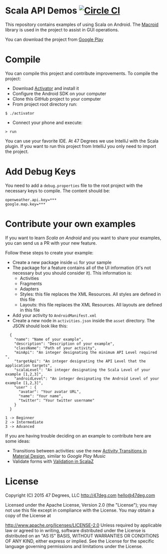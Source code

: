 Scala API Demos [![Circle CI](https://circleci.com/gh/47deg/scala-android.svg?style=svg&circle-token=9e0f25c4e51c6eb2e3f637a2bedc88b67d905c13)](https://circleci.com/gh/47deg/scala-android)
=============

This repository contains examples of using Scala on Android. The [Macroid](http://macroid.github.io/) library is used in the project to assist in GUI operations.

You can download the project from [Google Play](https://play.google.com/store/apps/details?id=com.fortysevendeg.scala.android)

Compile
======

You can compile this project and contribute improvements. To compile the project:

* Download [Activator](https://typesafe.com/community/core-tools/activator-and-sbt) and install it
* Configure the Android SDK on your computer
* Clone this GitHub project to your computer
* From project root directory run:

```
$ ./activator
```

* Connect your phone and execute:

```
> run
```

You can use your favorite IDE. At 47 Degrees we use IntelliJ with the Scala plugin. If you want to run this project from IntelliJ you only need to import the project.

Add Debug Keys
========

You need to add a `debug.properties` file to the root project with the necessary keys to compile. The content should be:

```
openweather.api.key=***
google.map.key=***
```

Contribute your own examples
===============

If you want to learn *Scala on Android* and you want to share your examples, you can send us a PR with your new feature. 

Follow these steps to create your example:

* Create a new package inside `ui` for your sample
* The package for a feature contains all of the UI information (it's not necessary but you should consider it). This information is:
	* Activities
	* Fragments
	* Adapters
	* Styles: this file replaces the XML Resources. All styles are defined in this file
	* Layouts: this file replaces the XML Resources. All layouts are defined in this file
* Add your activity to `AndroidManifest.xml`
* Create a new node in `activities.json` inside the `asset` directory. The JSON should look like this:

```
  {
    "name": "Name of your example",
    "description": "Description of your example",
    "className": "Path of your activity",
    "minApi": "An integer designating the minimum API Level required ",
    "targetApi": "An integer designating the API Level that the application targets",
    "scalaLevel": "An integer designating the Scala Level of your example [1,2,3]",
    "androidLevel": "An integer designating the Android Level of your example [1,2,3]",
    "user" : {
      "avatar": "Your avatar URL",
      "name": "Your name",
      "twitter": "Your twitter username"
    }
  }
```

```
1 -> Beginner
2 -> Intermediate
3 -> Advanced
```
 
If you are having trouble deciding on an example to contribute here are some ideas:

* Transitions between activities: use the new [Activity Transitions in Material Design](https://developer.android.com/training/material/animations.html#Transitions), similar to *Google Play Music*
* Validate forms with [Validation in ScalaZ](http://eed3si9n.com/learning-scalaz/Validation.html)


License
======

Copyright (C) 2015 47 Degrees, LLC http://47deg.com hello@47deg.com

Licensed under the Apache License, Version 2.0 (the "License"); you may not use this file except in compliance with the License. You may obtain a copy of the License at

http://www.apache.org/licenses/LICENSE-2.0
Unless required by applicable law or agreed to in writing, software distributed under the License is distributed on an "AS IS" BASIS, WITHOUT WARRANTIES OR CONDITIONS OF ANY KIND, either express or implied. See the License for the specific language governing permissions and limitations under the License.


